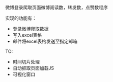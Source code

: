 微博登录爬取页面微博阅读数，转发数，点赞数程序

实现的功能有：

* 登录微博爬取数据
* 写入excel表格
* 邮件将excel表格发送至指定邮箱

TO:

* 时间切片处理
* 自动抓取页面加载JS
* 可视化窗口
